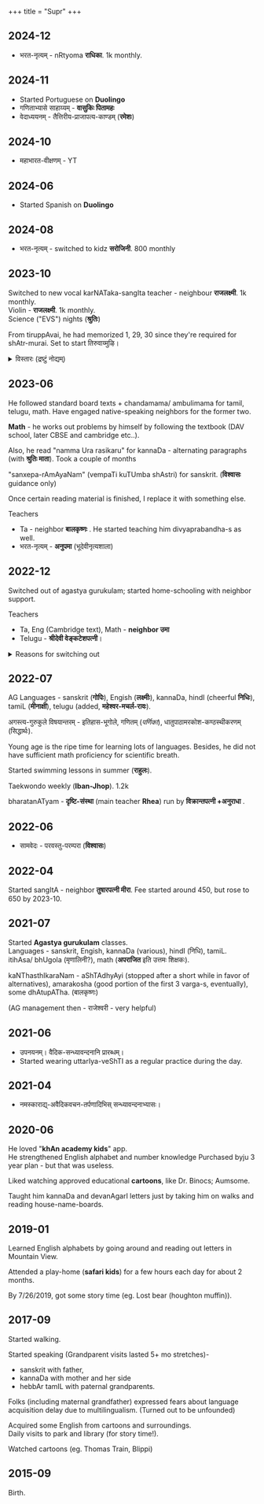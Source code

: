 +++
title = "Supr"
+++

## 2024-12
- भरत-नृत्यम् - nRtyoma **राधिका**. 1k monthly.

## 2024-11
- Started Portuguese on **Duolingo**
- गणिताभ्यासे साहाय्यम् - **वासुकिः पितामहः**
- वेदाध्ययनम् - तैत्तिरीय-प्राजापत्य-काण्डम् (**रमेशः**)

## 2024-10
- महाभारत-वीक्षणम् - YT

## 2024-06
- Started Spanish on **Duolingo**

## 2024-08
- भरत-नृत्यम् - switched to kidz **सरोजिनी**. 800 monthly

## 2023-10
Switched to new vocal karNATaka-sangIta teacher - neighbour **राजलक्ष्मी**. 1k monthly.  
Violin - **राजलक्ष्मी**. 1k monthly.  
Science ("EVS") nights (**श्रुतिः**)

From tiruppAvai, he had memorized 1, 29, 30 since they're required for shAtr-murai. Set to start तिरुवाय्मुऴि। 

<details><summary>विस्तारः (द्रष्टुं नोद्यम्)</summary>

Previous karNATaka-sangIta teacher was slow (to accommodate newcomers), repeatitive and a bit more playful. 
</details>


## 2023-06
He followed standard board texts + chandamama/ ambulimama for tamil, telugu, math. Have engaged native-speaking neighbors for the former two. 

**Math** - he works out problems by himself by following the textbook (DAV school, later CBSE and cambridge etc..).

Also, he read "namma Ura rasikaru" for kannaDa - alternating paragraphs (with **श्रुतिः माता**). Took a couple of months 

"sanxepa-rAmAyaNam" (vempaTi kuTUmba shAstri) for sanskrit. (**विश्वासः** guidance only) 

Once certain reading material is finished, I replace it with something else.

Teachers

- Ta - neighbor **बालकृष्णः** . He started teaching him divyaprabandha-s as well. 
- भरत-नृत्यम् - **अनुपमा** (भूदेवीनृत्यशाला)

## 2022-12
Switched out of agastya gurukulam; started home-schooling with neighbor support.

Teachers

- Ta, Eng (Cambridge text), Math - **neighbor उमा**
- Telugu - **श्रीदेवी वेङ्कटेशपत्नी**। 

<details><summary>Reasons for switching out</summary>

- AG was not responsive to emails (response rate degradation was noted). Complaints and suggestions went unheeded.
- Supratyaya needed more focus in tamiL, telugu and math since he already had good sanskrit background and support thanks to his family upbringing.
</details>

## 2022-07
AG Languages - sanskrit (**गोपिः**), Engish (**लक्ष्मीः**), kannaDa, hindI (cheerful **निधिः**), tamiL (**मीनाक्षी**), telugu (added, **महेश्वर-मचर्ल-रावः**).  

अगस्त्य-गुरुकुले विषयान्तरम् - इतिहास-भूगोले, गणितम् (_पर्णिका_), धातुपाठामरकोश-कण्ठस्थीकरणम् (सिद्धार्थः).

Young age is the ripe time for learning lots of languages. Besides, he did not have sufficient math proficiency for scientific breath.  

Started swimming lessons in summer (**राहुलः**).  

Taekwondo weekly (**Iban-Jhop**). 1.2k

bharatanATyam - **दृष्टि-संस्था** (main teacher **Rhea**) run by **विक्रान्तपत्नी +अनुराधा** .

## 2022-06
- सामवेदः - परवस्तु-परम्परा (**विश्वासः**)

## 2022-04
Started sangItA - neighbor **तुषारपत्नी मीरा**. Fee started around 450, but rose to 650 by 2023-10.


## 2021-07
Started **Agastya gurukulam** classes.  
Languages - sanskrit, Engish, kannaDa (various), hindI (निधि), tamiL.  
itihAsa/ bhUgola (मृणालिनी?), math (**अपराजित** इति उत्तमः शिक्षकः).

kaNThasthIkaraNam - aShTAdhyAyi (stopped after a short while in favor of alternatives), amarakosha (good portion of the first 3 varga-s, eventually), some dhAtupATha. (बालकृष्णः)

(AG management then - राजेश्वरी - very helpful)

## 2021-06
- उपनयनम्। वैदिक-सन्ध्यावन्दनानि प्रारब्धम्। 
- Started wearing uttarIya-veShTI as a regular practice during the day.

## 2021-04
- नमस्काराद्य्-अवैदिकवचन-तर्पणादिभिस् सन्ध्यावन्दनाभ्यासः। 

## 2020-06
He loved "**khAn academy kids**" app.  
He strengthened English alphabet and number knowledge
Purchased byju 3 year plan - but that was useless.

Liked watching approved educational **cartoons**, like Dr. Binocs; Aumsome.

Taught him kannaDa and devanAgarI letters just by taking him on walks and reading house-name-boards.

## 2019-01
Learned English alphabets by going around and reading out letters in Mountain View.

Attended a play-home (**safari kids**) for a few hours each day for about 2 months.

By 7/26/2019, got some story time (eg. Lost bear (houghton muffin)).

## 2017-09
Started walking.  

Started speaking (Grandparent visits lasted 5+ mo stretches)- 

- sanskrit with father,  
- kannaDa with mother and her side
- hebbAr tamIL with paternal grandparents.

Folks (including maternal grandfather) expressed fears about language acquisition delay due to multilingualism. (Turned out to be unfounded)

Acquired some English from cartoons and surroundings.  
Daily visits to park and library (for story time!).

Watched cartoons (eg. Thomas Train, Blippi) 

## 2015-09
Birth.  


